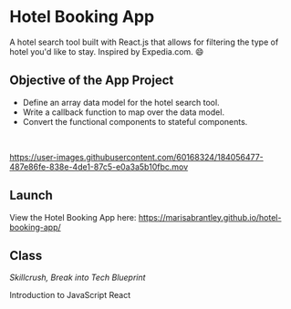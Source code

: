# Hotel Booking App

A hotel search tool built with React.js that allows for filtering the type of hotel you'd like to stay. Inspired by Expedia.com. 😄

## Objective of the App Project
* Define an array data model for the hotel search tool.
* Write a callback function to map over the data model.
* Convert the functional components to stateful components.
</br>

https://user-images.githubusercontent.com/60168324/184056477-487e86fe-838e-4de1-87c5-e0a3a5b10fbc.mov

## Launch

View the Hotel Booking App here: https://marisabrantley.github.io/hotel-booking-app/

## Class
*Skillcrush, Break into Tech Blueprint*

Introduction to JavaScript React
